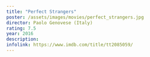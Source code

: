 ```yaml
---
title: "Perfect Strangers"
poster: /assets/images/movies/perfect_strangers.jpg
director: Paolo Genovese (Italy)
rating: 7.5
year: 2016
description:
infolink: https://www.imdb.com/title/tt2085059/
---
```

